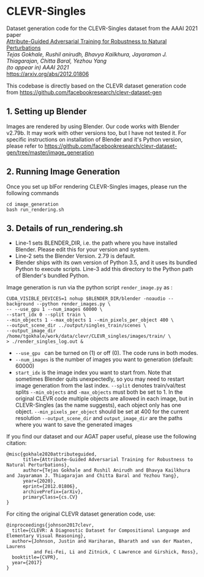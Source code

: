 # CLEVR-Singles
Dataset generation code for the CLEVR-Singles dataset from the AAAI 2021 paper\
[Attribute-Guided Adversarial Training for Robustness to Natural Perturbations](https://arxiv.org/abs/2012.01806
)\
*Tejas Gokhale, Rushil anirudh, Bhavya Kailkhura, Jayaraman J. Thiagarajan, Chitta Baral, Yezhou Yang\
(to appear in) AAAI 2021*\
https://arxiv.org/abs/2012.01806

This codebase is directly based on the CLEVR dataset generation code from https://github.com/facebookresearch/clevr-dataset-gen 

## 1. Setting up Blender
Images are rendered by using Blender. Our code works with Blender v2.79b. It may work with other versions too, but I have not tested it. For specific instructions on installation of Blender and it's Python version, please refer to https://github.com/facebookresearch/clevr-dataset-gen/tree/master/image_generation

## 2. Running Image Generation
Once you set up blFor rendering CLEVR-Singles images, please run the following commands
``` 
cd image_generation 
bash run_rendering.sh 
```

## 3. Details of run_rendering.sh
- Line-1 sets BLENDER_DIR, i.e. the path where you have installed Blender.  Please edit this for your version and system.  
- Line-2 sets the Blender Version. 2.79 is default. 
- Blender ships with its own version of Python 3.5, and it uses its bundled Python to execute scripts. Line-3 add this directory to the Python path of Blender's bundled Python.

Image generation is run via the python script `render_image.py` as :
```
CUDA_VISIBLE_DEVICES=1 nohup $BLENDER_DIR/blender -noaudio --background --python render_images.py \
-- --use_gpu 1 --num_images 60000 \
--start_idx 0 --split train \
--min_objects 1 --max_objects 1 --min_pixels_per_object 400 \
--output_scene_dir ../output/singles_train/scenes \
--output_image_dir /home/tgokhale/work/data/clevr/CLEVR_singles/images/train/ \
> ./render_singles_log.out &
```

- `--use_gpu ` can be turned on (1) or off (0). The code runs in both modes.
- `--num_images` is the number of images you want to generation (default: 60000)
- `start_idx` is the image index you want to start from.  Note that sometimes Blender quits unexpectedly, so you may need to restart image generation from the last index. 
`--split` denotes train/val/test splits
`--min_objects` and `-max_objects` must both be set to 1.  In the original CLEVR code multiple objects are allowed in each image, but in CLEVR-Singles (as the name suggests), each object only has one object. 
`--min_pixels_per_object` should be set at 400 for the current resolution
`--output_scene_dir` and `output_image_dir` are the paths where you want to save the generated images


If you find our dataset and our AGAT paper useful, please use the following citation:
```
@misc{gokhale2020attributeguided,
      title={Attribute-Guided Adversarial Training for Robustness to Natural Perturbations}, 
      author={Tejas Gokhale and Rushil Anirudh and Bhavya Kailkhura and Jayaraman J. Thiagarajan and Chitta Baral and Yezhou Yang},
      year={2020},
      eprint={2012.01806},
      archivePrefix={arXiv},
      primaryClass={cs.CV}
}
```

For citing the original CLEVR dataset generation code, use:
```
@inproceedings{johnson2017clevr,
  title={CLEVR: A Diagnostic Dataset for Compositional Language and Elementary Visual Reasoning},
  author={Johnson, Justin and Hariharan, Bharath and van der Maaten, Laurens
          and Fei-Fei, Li and Zitnick, C Lawrence and Girshick, Ross},
  booktitle={CVPR},
  year={2017}
}
```

